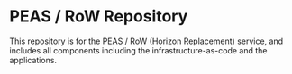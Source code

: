# PEAS / RoW Repository
This repository is for the PEAS / RoW (Horizon Replacement) service, and includes all components including the infrastructure-as-code and the applications.